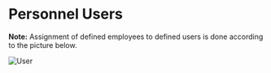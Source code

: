 
# Personnel Users

**Note:** Assignment of defined employees to defined users is done according to the picture below.

<img alt="User" source="" class="img-thumbnail" src="images/personnel-users.png" />

